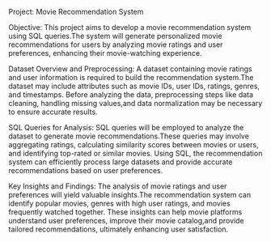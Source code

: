 Project: Movie Recommendation System

Objective:
    This project aims to develop a movie recommendation system using SQL queries.The system will generate personalized movie recommendations for users by analyzing movie ratings and user preferences, enhancing their movie-watching experience.
    
Dataset Overview and Preprocessing:
A dataset containing movie ratings and user information is required to build the recommendation system.The dataset may include attributes such as movie IDs, user IDs, ratings, genres, and timestamps. 
Before analyzing the data, preprocessing steps like data cleaning, handling missing values,and data normalization may be necessary to ensure accurate results.

SQL Queries for Analysis:
SQL queries will be employed to analyze the dataset to generate movie recommendations.These queries may involve aggregating ratings, calculating similarity scores between movies or users, 
and identifying top-rated or similar movies. Using SQL, the recommendation system can efficiently process large datasets and provide accurate recommendations based on user preferences.

Key Insights and Findings:
The analysis of movie ratings and user preferences will yield valuable insights.The recommendation system can identify popular movies, genres with high user ratings, and movies frequently watched together. 
These insights can help movie platforms understand user preferences, improve their movie catalog,and provide tailored recommendations, ultimately enhancing user satisfaction.
